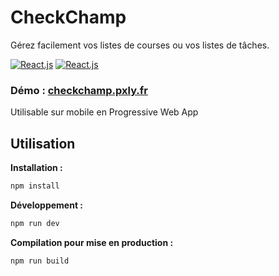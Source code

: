 # CheckChamp

Gérez facilement vos listes de courses ou vos listes de tâches.

[![React.js](https://img.shields.io/badge/-React.js-0A1A2F?style=flat&logo=react)](https://react.dev/)
[![React.js](https://img.shields.io/badge/-Tailwind%20CSS-38B2AC?style=flat&logo=tailwind-css&logoColor=white)](https://tailwindcss.com/)

### Démo : [checkchamp.pxly.fr](https://checkchamp.pxly.fr)

Utilisable sur mobile en Progressive Web App

## Utilisation

**Installation :**

```bash
npm install
```

**Développement :**

```bash
npm run dev
```

**Compilation pour mise en production :**

```bash
npm run build
```
